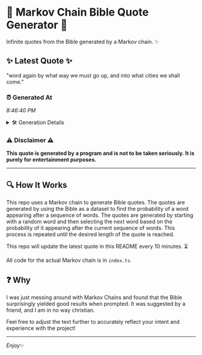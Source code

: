 # 📖 Markov Chain Bible Quote Generator 📖

Infinite quotes from the Bible generated by a Markov chain. ✨

## ✨ Latest Quote ✨
"word again by what way we must go up, and into what cities we shall come."

### ⏰ Generated At
*8:46:40 PM*

<details>
    <summary>🛠️ Generation Details</summary>
    <p>
        <strong>🌱 Seed:</strong> word<br>
        <strong>🔄 Iterations:</strong> 15<br>
        <strong>📜 Context History:</strong><br>[ word ]: again<br>[ word, again ]: by<br>[ word, again, by ]: what<br>[ word, again, by, what ]: way<br>[ word, again, by, what, way ]: we<br>[ word, again, by, what, way, we ]: must<br>[ again, by, what, way, we, must ]: go<br>[ by, what, way, we, must, go ]: up,<br>[ what, way, we, must, go, up, ]: and<br>[ way, we, must, go, up,, and ]: into<br>[ we, must, go, up,, and, into ]: what<br>[ must, go, up,, and, into, what ]: cities<br>[ go, up,, and, into, what, cities ]: we<br>[ up,, and, into, what, cities, we ]: shall<br>[ and, into, what, cities, we, shall ]: come.<br>
    </p>
</details>

### ⚠️ Disclaimer ⚠️
**This quote is generated by a program and is not to be taken seriously. It is purely for entertainment purposes.**

---

## 🔍 How It Works

This repo uses a Markov chain to generate Bible quotes. The quotes are generated by using the Bible as a dataset to find the probability of a word appearing after a sequence of words. The quotes are generated by starting with a random word and then selecting the next word based on the probability of it appearing after the current sequence of words. This process is repeated until the desired length of the quote is reached.

This repo will update the latest quote in this README every 10 minutes. ⏳

All code for the actual Markov chain is in `index.ts`.

## ❓ Why

I was just messing around with Markov Chains and found that the Bible surprisingly yielded good results when prompted. 
It was suggested by a friend, and I am in no way christian.

Feel free to adjust the text further to accurately reflect your intent and experience with the project!

---

*Enjoy*✨
